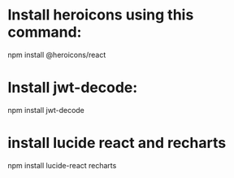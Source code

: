 # Install heroicons using this command:

npm install @heroicons/react

# Install jwt-decode:

npm install jwt-decode

# install lucide react and recharts
npm install lucide-react recharts
